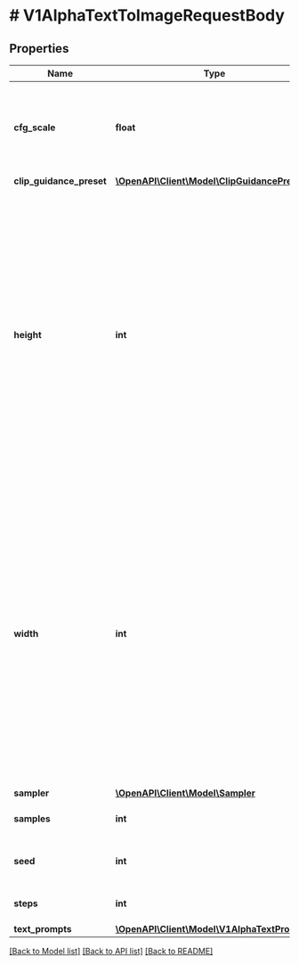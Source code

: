 # # V1AlphaTextToImageRequestBody

## Properties

Name | Type | Description | Notes
------------ | ------------- | ------------- | -------------
**cfg_scale** | **float** | How strictly the diffusion process adheres to the prompt text (higher values keep your image closer to your prompt) | [optional] [default to 7]
**clip_guidance_preset** | [**\OpenAPI\Client\Model\ClipGuidancePreset**](ClipGuidancePreset.md) |  | [optional]
**height** | **int** | Width of the image in pixels.  Must be in increments of 64 and pass the following validation: - For 768 engines: &lt;span style&#x3D;&#39;display: flex; justify-content: flex-start; gap:8px&#39;&gt;589,824 &lt;span&gt;≤&lt;/span&gt; &#x60;height * width&#x60; &lt;span&gt;≤&lt;/span&gt; 1,048,576&lt;/span&gt; - All other engines: &lt;span style&#x3D;&#39;display: flex; justify-content: flex-start; gap:8px&#39;&gt;262,144 &lt;span&gt;≤&lt;/span&gt; &#x60;height * width&#x60; &lt;span&gt;≤&lt;/span&gt; 1,048,576&lt;/span&gt; | [optional] [default to 512]
**width** | **int** | Height of the image in pixels.  Must be in increments of 64 and pass the following validation: - For 768 engines: &lt;span style&#x3D;&#39;display: flex; justify-content: flex-start; gap:8px&#39;&gt;589,824 &lt;span&gt;≤&lt;/span&gt; &#x60;height * width&#x60; &lt;span&gt;≤&lt;/span&gt; 1,048,576&lt;/span&gt; - All other engines: &lt;span style&#x3D;&#39;display: flex; justify-content: flex-start; gap:8px&#39;&gt;262,144 &lt;span&gt;≤&lt;/span&gt; &#x60;height * width&#x60; &lt;span&gt;≤&lt;/span&gt; 1,048,576&lt;/span&gt; | [optional] [default to 512]
**sampler** | [**\OpenAPI\Client\Model\Sampler**](Sampler.md) |  | [optional]
**samples** | **int** | Number of images to generate | [optional] [default to 1]
**seed** | **int** | Random noise seed (omit this option or use &#x60;0&#x60; for a random seed) | [optional] [default to 0]
**steps** | **int** | Number of diffusion steps to run | [optional] [default to 50]
**text_prompts** | [**\OpenAPI\Client\Model\V1AlphaTextPrompt[]**](V1AlphaTextPrompt.md) |  |

[[Back to Model list]](../../README.md#models) [[Back to API list]](../../README.md#endpoints) [[Back to README]](../../README.md)
